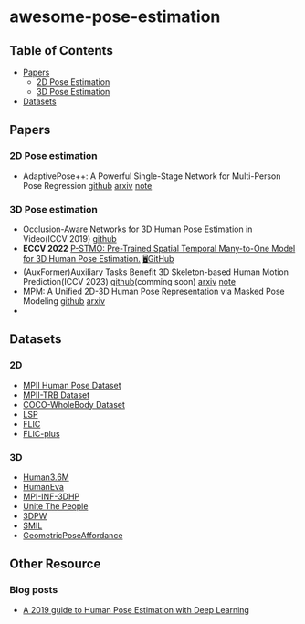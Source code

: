 # awesome-pose-estimation

## Table of Contents
- [Papers](#papers)
  - [2D Pose Estimation](#2d-pose-estimation)
  - [3D Pose Estimation](#3d-pose-estimation)
- [Datasets](#datasets)

## Papers

### 2D Pose estimation
+ AdaptivePose++: A Powerful Single-Stage Network for Multi-Person Pose Regression [github](https://github.com/buptxyb666/AdaptivePose) [arxiv](https://arxiv.org/abs/2210.04014) [note](./papers/AdaptivePose++.md)

### 3D Pose estimation
+ Occlusion-Aware Networks for 3D Human Pose Estimation in Video(ICCV 2019) [github]()
+ **ECCV 2022** [P-STMO: Pre-Trained Spatial Temporal Many-to-One Model for 3D Human Pose Estimation.](https://arxiv.org/abs/2203.07628) [🖥️GitHub](https://github.com/paTRICK-swk/P-STMO)
+ (AuxFormer)Auxiliary Tasks Benefit 3D Skeleton-based Human Motion Prediction(ICCV 2023) [github](https://github.com/MediaBrain-SJTU/AuxFormer)(comming soon) [arxiv](https://arxiv.org/abs/2308.08942) [note](./papers/AuxFormer.md)
+ MPM: A Unified 2D-3D Human Pose Representation via Masked Pose Modeling [github](https://github.com/vvirgooo2/MPM) [arxiv](https://arxiv.org/abs/2306.17201)
+ 

## Datasets
### 2D
- [MPII Human Pose Dataset](http://human-pose.mpi-inf.mpg.de/)
- [MPII-TRB Dataset](https://github.com/kennymckormick/Triplet-Representation-of-human-Body)
- [COCO-WholeBody Dataset](https://github.com/jin-s13/COCO-WholeBody)
- [LSP](http://sam.johnson.io/research/lsp.html)
- [FLIC](https://bensapp.github.io/flic-dataset.html)
- [FLIC-plus](https://cims.nyu.edu/~tompson/flic_plus.htm)

### 3D
- [Human3.6M](http://vision.imar.ro/human3.6m/description.php)
- [HumanEva](http://humaneva.is.tue.mpg.de/)
- [MPI-INF-3DHP](http://gvv.mpi-inf.mpg.de/3dhp-dataset/)
- [Unite The People](http://files.is.tuebingen.mpg.de/classner/up/)
- [3DPW](http://virtualhumans.mpi-inf.mpg.de/3DPW/)
- [SMIL](https://github.com/CalciferZh/SMPL/pull/11)
- [GeometricPoseAffordance](http://wangzheallen.github.io/GPA)


## Other Resource
### Blog posts
- [A 2019 guide to Human Pose Estimation with Deep Learning](https://blog.nanonets.com/human-pose-estimation-2d-guide/?from=timeline&isappinstalled=0)
